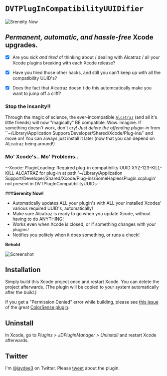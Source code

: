 
# `DVTPlugInCompatibilityUUIDifier`

![Sreneity Now](https://github.com/mralexgray/DVTPlugInCompatibilityUUIDifier/raw/master/Screenshots/alcatraz.art.png)

## _Permanent, automatic, and hassle-free_ Xcode upgrades.

- [x] Are you *sick and tired* of thinking about / dealing with Alcatraz / all your Xcode plugins breaking with each Xcode release?

- [x] Have you tried those other hacks, and still you can't keep up with all the compatibility UUID's?

- [x] Does the fact that Alcatraz doesn't do this automcatically make you want to jump off a cliff?

### Stop the insanity!!

Through the magic of science, the ever-incompatible [`Alcatraz`](http://alcatraz.io) (and all it's little friends) will now "magically" BE compatible.  Wow.  Imagine.  If something doesn't work, don't cry!  *Just delete the offending plugin-in* from ``~/Library/Application Support/Developer/Shared/Xcode/Plug-ins/` and move on!  You can always just install it later (now that you can depend on ALcatraz being around!)  

### Mo' Xcode's.. Mo' Problems..

--Xcode: PluginLoading: Required plug-in compatibility UUID XYZ-123-KILL-KILL-ALCATRAZ for plug-in at path '~/Library/Application Support/Developer/Shared/Xcode/Plug-ins/SomeHaplessPlugin.xcplugin' not present in DVTPlugInCompatibilityUUIDs--


###**Serenity Now!**

- Automatically updates ALL your plugin's with ALL your installed Xcodes' various required UUID's, automatically!
- Make sure Alcatraz is ready to go when you update Xcode, without having to do ANYTHING!
- Works even when Xcode is closed, or if something changes with your plugins!
- Notifies you politely when it does something, or runs a check!

**Behold**


![Screenshot](https://github.com/mralexgray/DVTPlugInCompatibilityUUIDifier/raw/master/Screenshots/notification.png "Notifications!")

## Installation

Simply build this Xcode project once and restart Xcode. You can delete the project afterwards. (The plugin will be copied to your system automatically after the build.)

If you get a "Permission Denied" error while building, please see [this issue](https://github.com/omz/ColorSense-for-Xcode/issues/1) of the great [ColorSense plugin](https://github.com/omz/ColorSense-for-Xcode/).


## Uninstall

In Xcode, go to *Plugins > JDPluginManager > Uninstall* and restart Xcode afterwards.

## Twitter

I'm [@jaydee3](http://twitter.com/jaydee3) on Twitter. Please [tweet](https://twitter.com/intent/tweet?button_hashtag=JDPluginManager&text=This%20plugin%20manages%20Xcode%20plugins!%20Easy%20installing%20and%20uninstalling%20for%20plugins!%20https%3A%2F%2Fgithub.com%2Fjaydee3%2FJDPluginManager&via=jaydee3) about the plugin. 